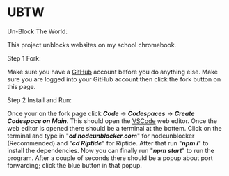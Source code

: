 # UBTW

Un-Block The World.

This project unblocks websites on my school chromebook.

Step 1 Fork:

Make sure you have a [GitHub](https://github.com) account before you do anything else.
Make sure you are logged into your GitHub account then click the fork button on this page.

Step 2 Install and Run:

Once your on the fork page click ***Code*** -> ***Codespaces*** -> ***Create Codespace on Main***.
This should open the [VSCode](https://code.visualstudio.com) web editor.
Once the web editor is opened there should be a terminal at the bottem.
Click on the terminal and type in "***cd nodeunblocker.com***" for nodeunblocker (Recommended) and "***cd Riptide***" for Riptide.
After that run "***npm i***" to install the dependencies.
Now you can finally run "***npm start***" to run the program.
After a couple of seconds there should be a popup about port forwarding; click the blue button in that popup.